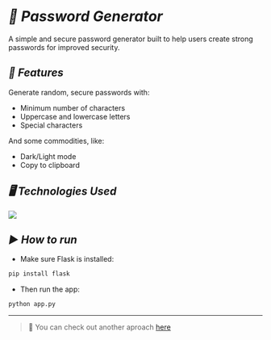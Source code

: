 # ***🔐 Password Generator***

A simple and secure password generator built to help users create strong passwords for improved security.

## ***🚀 Features***

Generate random, secure passwords with:
- Minimum number of characters
- Uppercase and lowercase letters
- Special characters
  
And some commodities, like:
- Dark/Light mode
- Copy to clipboard

## ***🖥️ Technologies Used***

<p align="left">
  <a href="https://github.com/syvixor/skills-icons">
    <img src="https://skills.syvixor.com/api/icons?i=python,flask,html,css,javascript" />
  </a>
</p>

## ***▶️ How to run***
- Make sure Flask is installed:
```bash
pip install flask
```
- Then run the app:
```bash
python app.py
```

---
> 📁 You can check out another aproach [here](https://github.com/JackDanielxs/Scientific-Computing-with-Python/blob/main/Regular%20projects/password_generator.py)
